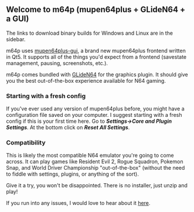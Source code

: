 ## Welcome to m64p (mupen64plus + GLideN64 + a GUI)

The links to download binary builds for Windows and Linux are in the sidebar.

m64p uses [mupen64plus-gui](https://github.com/m64p/mupen64plus-gui), a brand new mupen64plus frontend written in Qt5. It supports all of the things you'd expect from a frontend (savestate management, pausing, screenshots, etc.).

m64p comes bundled with [GLideN64](https://github.com/gonetz/GLideN64) for the graphics plugin. It should give you the best out-of-the-box experience available for N64 gaming.

### Starting with a fresh config ###

If you've ever used any version of mupen64plus before, you might have a configuration file saved on your computer. I suggest starting with a fresh config if this is your first time here. Go to ***Settings->Core and Plugin Settings***. At the bottom click on ***Reset All Settings***.

### Compatibility ###

This is likely the most compatible N64 emulator you're going to come across. It can play games like Resident Evil 2, Rogue Squadron, Pokemon Snap, and World Driver Championship "out-of-the-box" (without the need to fiddle with settings, plugins, or anything of the sort).

Give it a try, you won't be disappointed. There is no installer, just unzip and play!

If you run into any issues, I would love to hear about it [here](https://github.com/m64p/mupen64plus-GLideN64/issues).
